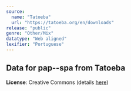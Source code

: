 ```yaml
---
source:
  name: "Tatoeba"
  url: "https://tatoeba.org/en/downloads"
release: "public"
genre: "Other/Mix"
datatype: "Web aligned"
lexifier: "Portuguese"
---
```


## Data for pap--spa from Tatoeba

**License**: Creative Commons (details [here](https://tatoeba.org/en/terms_of_use#section-6))
